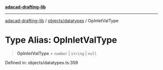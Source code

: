 [**adacad-drafting-lib**](../../../README.md)

***

[adacad-drafting-lib](../../../modules.md) / [objects/datatypes](../README.md) / OpInletValType

# Type Alias: OpInletValType

> **OpInletValType** = `number` \| `string` \| `null`

Defined in: objects/datatypes.ts:359

